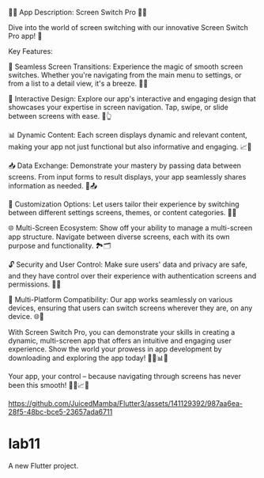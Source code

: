 📱🔄 App Description: Screen Switch Pro 🔄📱

Dive into the world of screen switching with our innovative Screen Switch Pro app! 🚀

Key Features:

🔀 Seamless Screen Transitions: Experience the magic of smooth screen switches. Whether you're navigating from the main menu to settings, or from a list to a detail view, it's a breeze. 🚀🔄

📸 Interactive Design: Explore our app's interactive and engaging design that showcases your expertise in screen navigation. Tap, swipe, or slide between screens with ease. 📸👆

📊 Dynamic Content: Each screen displays dynamic and relevant content, making your app not just functional but also informative and engaging. 📈📜

📥 Data Exchange: Demonstrate your mastery by passing data between screens. From input forms to result displays, your app seamlessly shares information as needed. 🔄📤

🧩 Customization Options: Let users tailor their experience by switching between different settings screens, themes, or content categories. 🎨🔧

🌐 Multi-Screen Ecosystem: Show off your ability to manage a multi-screen app structure. Navigate between diverse screens, each with its own purpose and functionality. 🏞️🗂️

🔓 Security and User Control: Make sure users' data and privacy are safe, and they have control over their experience with authentication screens and permissions. 🔐👤

📲 Multi-Platform Compatibility: Our app works seamlessly on various devices, ensuring that users can switch screens wherever they are, on any device. 🌐📲

With Screen Switch Pro, you can demonstrate your skills in creating a dynamic, multi-screen app that offers an intuitive and engaging user experience. Show the world your prowess in app development by downloading and exploring the app today! 📱🔀📊🚀

Your app, your control – because navigating through screens has never been this smooth! 🔄📸📈🌟




https://github.com/JuicedMamba/Flutter3/assets/141129392/987aa6ea-28f5-48bc-bce5-23657ada6711






# lab11

A new Flutter project.
